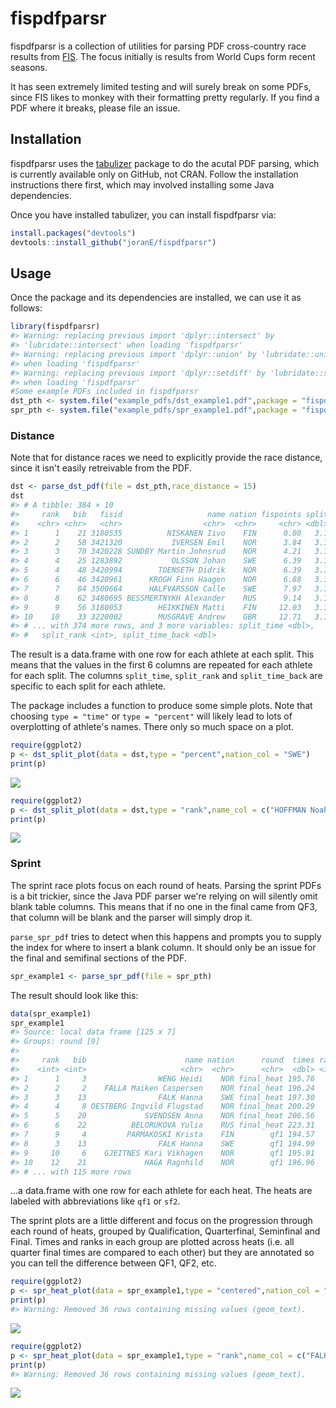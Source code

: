 <!-- README.md is generated from README.Rmd. Please edit that file -->
fispdfparsr
===========

fispdfparsr is a collection of utilities for parsing PDF cross-country race results from [FIS](http://data.fis-ski.com). The focus initially is results from World Cups form recent seasons.

It has seen extremely limited testing and will surely break on some PDFs, since FIS likes to monkey with their formatting pretty regularly. If you find a PDF where it breaks, please file an issue.

Installation
------------

fispdfparsr uses the [tabulizer](https://github.com/ropenscilabs/tabulizer) package to do the acutal PDF parsing, which is currently available only on GitHub, not CRAN. Follow the installation instructions there first, which may involved installing some Java dependencies.

Once you have installed tabulizer, you can install fispdfparsr via:

``` r
install.packages("devtools")
devtools::install_github("joranE/fispdfparsr")
```

Usage
-----

Once the package and its dependencies are installed, we can use it as follows:

``` r
library(fispdfparsr)
#> Warning: replacing previous import 'dplyr::intersect' by
#> 'lubridate::intersect' when loading 'fispdfparsr'
#> Warning: replacing previous import 'dplyr::union' by 'lubridate::union'
#> when loading 'fispdfparsr'
#> Warning: replacing previous import 'dplyr::setdiff' by 'lubridate::setdiff'
#> when loading 'fispdfparsr'
#Some example PDFs included in fispdfparsr
dst_pth <- system.file("example_pdfs/dst_example1.pdf",package = "fispdfparsr")
spr_pth <- system.file("example_pdfs/spr_example1.pdf",package = "fispdfparsr")
```

### Distance

Note that for distance races we need to explicitly provide the race distance, since it isn't easily retreivable from the PDF.

``` r
dst <- parse_dst_pdf(file = dst_pth,race_distance = 15)
dst
#> # A tibble: 384 × 10
#>     rank   bib   fisid                   name nation fispoints split
#>    <chr> <chr>   <chr>                  <chr>  <chr>     <chr> <dbl>
#> 1      1    21 3180535          NISKANEN Iivo    FIN      0.00   3.1
#> 2      2    58 3421320           IVERSEN Emil    NOR      3.84   3.1
#> 3      3    70 3420228 SUNDBY Martin Johnsrud    NOR      4.21   3.1
#> 4      4    25 1283892           OLSSON Johan    SWE      6.39   3.1
#> 5      4    48 3420994        TOENSETH Didrik    NOR      6.39   3.1
#> 6      6    46 3420961      KROGH Finn Haagen    NOR      6.88   3.1
#> 7      7    84 3500664      HALFVARSSON Calle    SWE      7.97   3.1
#> 8      8    62 3480695 BESSMERTNYKH Alexander    RUS      9.14   3.1
#> 9      9    56 3180053        HEIKKINEN Matti    FIN     12.03   3.1
#> 10    10    33 3220002        MUSGRAVE Andrew    GBR     12.71   3.1
#> # ... with 374 more rows, and 3 more variables: split_time <dbl>,
#> #   split_rank <int>, split_time_back <dbl>
```

The result is a data.frame with one row for each athlete at each split. This means that the values in the first 6 columns are repeated for each athlete for each split. The columns `split_time`, `split_rank` and `split_time_back` are specific to each split for each athlete.

The package includes a function to produce some simple plots. Note that choosing `type = "time"` or `type = "percent"` will likely lead to lots of overplotting of athlete's names. There only so much space on a plot.

``` r
require(ggplot2)
p <- dst_split_plot(data = dst,type = "percent",nation_col = "SWE")
print(p)
```

![](README-dst_plot_perc-1.png)

``` r
require(ggplot2)
p <- dst_split_plot(data = dst,type = "rank",name_col = c("HOFFMAN Noah","HARVEY Alex"))
print(p)
```

![](README-dst_plot_rank-1.png)

### Sprint

The sprint race plots focus on each round of heats. Parsing the sprint PDFs is a bit trickier, since the Java PDF parser we're relying on will silently omit blank table columns. This means that if no one in the final came from QF3, that column will be blank and the parser will simply drop it.

`parse_spr_pdf` tries to detect when this happens and prompts you to supply the index for where to insert a blank column. It should only be an issue for the final and semifinal sections of the PDF.

``` r
spr_example1 <- parse_spr_pdf(file = spr_pth)
```

The result should look like this:

``` r
data(spr_example1)
spr_example1
#> Source: local data frame [125 x 7]
#> Groups: round [9]
#> 
#>     rank   bib                      name nation      round  times ranks
#>    <int> <int>                     <chr>  <chr>      <chr>  <dbl> <int>
#> 1      1     3                WENG Heidi    NOR final_heat 195.76     1
#> 2      2     2    FALLA Maiken Caspersen    NOR final_heat 196.24     2
#> 3      3    13                FALK Hanna    SWE final_heat 197.30     3
#> 4      4     8 OESTBERG Ingvild Flugstad    NOR final_heat 200.29     4
#> 5      5    20             SVENDSEN Anna    NOR final_heat 206.56     5
#> 6      6    22          BELORUKOVA Yulia    RUS final_heat 223.31     6
#> 7      9     4         PARMAKOSKI Krista    FIN        qf1 194.57     1
#> 8      3    13                FALK Hanna    SWE        qf1 194.99     2
#> 9     10     6    GJEITNES Kari Vikhagen    NOR        qf1 195.91     3
#> 10    12    21             HAGA Ragnhild    NOR        qf1 196.96     4
#> # ... with 115 more rows
```

...a data.frame with one row for each athlete for each heat. The heats are labeled with abbreviations like `qf1` or `sf2`.

The sprint plots are a little different and focus on the progression through each round of heats, grouped by Qualification, Quarterfinal, Seminfinal and Final. Times and ranks in each group are plotted across heats (i.e. all quarter final times are compared to each other) but they are annotated so you can tell the difference between QF1, QF2, etc.

``` r
require(ggplot2)
p <- spr_heat_plot(data = spr_example1,type = "centered",nation_col = "SWE")
print(p)
#> Warning: Removed 36 rows containing missing values (geom_text).
```

![](README-spr_plot_centered-1.png)

``` r
require(ggplot2)
p <- spr_heat_plot(data = spr_example1,type = "rank",name_col = c("FALK Hanna","HAGA Ragnhild"))
print(p)
#> Warning: Removed 36 rows containing missing values (geom_text).
```

![](README-spr_plot_rank-1.png)
